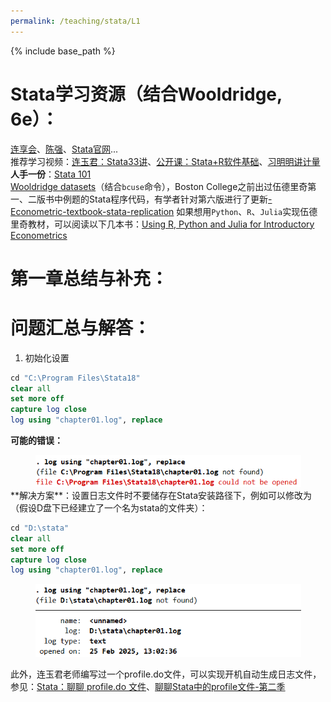 ```yaml
---
permalink: /teaching/stata/L1
---
```


{% include base_path %}

# Stata学习资源（结合Wooldridge, 6e）：
[连享会](https://www.lianxh.cn/)、[陈强](http://www.econometrics-stata.com/)、[Stata官网](https://www.stata.com/)...  
推荐学习视频：[连玉君：Stata33讲](https://lianxh-class.cn/view/1527932289698443345)、[公开课：Stata+R软件基础](https://lianxh-class.cn/view/1527932289698443382)、[习明明讲计量](https://space.bilibili.com/1086486458/lists/1179466?type=season)  
**人手一份**：[Stata 101](https://file.lianxh.cn/KC/Slides/lianxh_Stata101.pdf)  
[Wooldridge datasets](http://fmwww.bc.edu/ec-p/data/wooldridge/datasets.list.html)（结合`bcuse`命令），Boston College之前出过伍德里奇第一、二版书中例题的Stata程序代码，有学者针对第六版进行了更新[-Econometric-textbook-stata-replication](https://github.com/Econtech/-Econometric-textbook-stata-replication)
如果想用`Python`、`R`、`Julia`实现伍德里奇教材，可以阅读以下几本书：[Using R, Python and Julia for Introductory Econometrics](http://www.upfie.net/)
# 第一章总结与补充：
# 问题汇总与解答：
1. 初始化设置

```Stata
cd "C:\Program Files\Stata18"
clear all
set more off
capture log close
log using "chapter01.log", replace
```
**可能的错误：**
<div align=center>
	<img src='/images/屏幕截图 2025-02-25 125725(1).png' width="425">
</div>
**解决方案**：设置日志文件时不要储存在Stata安装路径下，例如可以修改为（假设D盘下已经建立了一个名为stata的文件夹）：

```stata
cd "D:\stata"
clear all
set more off
capture log close
log using "chapter01.log", replace
```
<div align=center>
	<img src='/images/屏幕截图 2025-02-25 130547(1).png' width="425">
</div>

此外，连玉君老师编写过一个profile.do文件，可以实现开机自动生成日志文件，参见：[Stata：聊聊 profile.do 文件](https://www.lianxh.cn/details/77.html)、[聊聊Stata中的profile文件-第二季](https://www.lianxh.cn/details/672.html)

